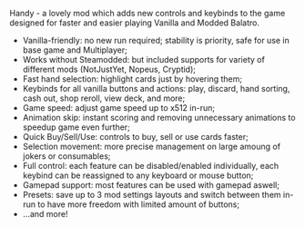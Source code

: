 Handy - a lovely mod which adds new controls and keybinds to the game
designed for faster and easier playing Vanilla and Modded Balatro.

- Vanilla-friendly: no new run required; stability is priority, safe for use in base game and Multiplayer;
- Works without Steamodded: but included supports for variety of different mods (NotJustYet, Nopeus, Cryptid);
- Fast hand selection: highlight cards just by hovering them;
- Keybinds for all vanilla buttons and actions: play, discard, hand sorting, cash out, shop reroll, view deck, and more;
- Game speed: adjust game speed up to x512 in-run;
- Animation skip: instant scoring and removing unnecessary animations to speedup game even further;
- Quick Buy/Sell/Use: controls to buy, sell or use cards faster;
- Selection movement: more precise management on large amoung of jokers or consumables;
- Full control: each feature can be disabled/enabled individually, each keybind can be reassigned to any keyboard or mouse button;
- Gamepad support: most features can be used with gamepad aswell;
- Presets: save up to 3 mod settings layouts and switch between them in-run to have more freedom with limited amount of buttons;
- ...and more!
